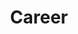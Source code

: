 ---
title: Career
summary: Tales from my professional experience—mixed with the occasional career advice.
cover:
    url: b6b317ea-855a-4670-80ca-b648a024e658
---